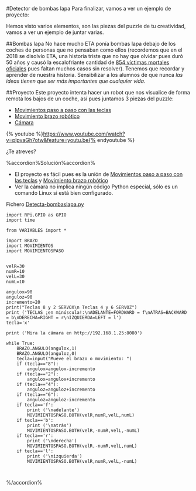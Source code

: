 #Detector de bombas lapa
Para finalizar, vamos a ver un ejemplo de proyecto:

Hemos visto varios elementos, son las piezas del puzzle de tu creatividad, vamos a ver un ejemplo de juntar varias.

##Bombas lapa
No hace mucho ETA ponía bombas lapa debajo de los coches de personas que no pensaban como ellos (recordemos que en el 2018 se disolvío ETA, una historia triste que no hay que olvidar pues duró 50 años y causó la escalofriante cantidad de [854 víctimas mortales oficiales](https://elpais.com/especiales/eta/victimas/) pues faltan muchos casos sin resolver). Tenemos que recordar y aprender de nuestra historia. Sensibilizar a los alumnos de que nunca _las ideas tienen que ser más importantes que cualquier vida._

##Proyecto
 Este proyecto intenta hacer un robot que nos visualice de forma remota los bajos de un coche, así pues juntamos 3 piezas del puzzle:
* [Movimientos paso a paso con las teclas](/35-m2-movimientos-con-paso.md)
* [Movimiento brazo robótico](/6-servos/72-test-brazo.md)
* [Cámara](/8-camara/84-ver-la-camara.md)

{% youtube %}https://www.youtube.com/watch?v=plpvaGh7otw&feature=youtu.be{% endyoutube %}

¿Te atreves?

%accordion%Solución%accordion%

* El proyecto es fácil pues es la unión de [Movimientos paso a paso con las teclas](/35-m2-movimientos-con-paso.md) y [Movimiento brazo robótico](/6-servos/72-test-brazo.md)
* Ver la cámara no implica ningún código Python especial, sólo es un comando Linux si está bien configurado.

Fichero [Detecta-bombaslapa.py](https://github.com/JavierQuintana/AlphabotPython/)

```cpp+lineNumbers:true
import RPi.GPIO as GPIO
import time

from VARIABLES import *

import BRAZO
import MOVIMIENTOS
import MOVIMIENTOSPASO


velR=30
numR=10
velL=30
numL=10

angulox=90
anguloz=90
incremento=20
print("Teclas 8 y 2 SERVOX\n Teclas 4 y 6 SERVOZ")
print ('TECLAS ¡en minúscula!:\nADELANTE=FORDWARD = f\nATRAS=BACKWARD = b\nDERECHA=RIGHT = r\nIZQUIERDA=LEFT = l')
tecla='x'

print ('Mira la cámara en http://192.168.1.25:8080')

while True:
    BRAZO.ANGULO(angulox,1)
    BRAZO.ANGULO(anguloz,0)
    tecla=input("Mueve el brazo o movimiento: ")
    if (tecla=="8"):
        angulox=angulox-incremento
    if (tecla=="2"):
        angulox=angulox+incremento
    if (tecla=="4"):
        anguloz=anguloz+incremento
    if (tecla=="6"):
        anguloz=anguloz-incremento
    if tecla=='f':
        print ('\nadelante')
        MOVIMIENTOSPASO.BOTH(velR,numR,velL,numL)
    if tecla=='b':
        print ('\natrás')
        MOVIMIENTOSPASO.BOTH(velR,-numR,velL,-numL)
    if tecla=='r':
        print ('\nderecha')
        MOVIMIENTOSPASO.BOTH(velR,-numR,velL,numL)
    if tecla=='l':
        print ('\nizquierda')
        MOVIMIENTOSPASO.BOTH(velR,numR,velL,-numL)
        
    
```
%/accordion%

